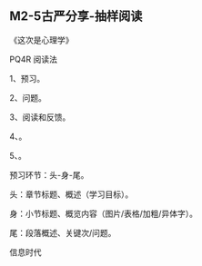 ## M2-5古严分享-抽样阅读

《这次是心理学》

PQ4R 阅读法

1、预习。

2、问题。

3、阅读和反馈。

4、。

5、。

预习环节：头-身-尾。

头：章节标题、概述（学习目标）。

身：小节标题、概览内容（图片/表格/加粗/异体字）。

尾：段落概述、关键次/问题。



信息时代



